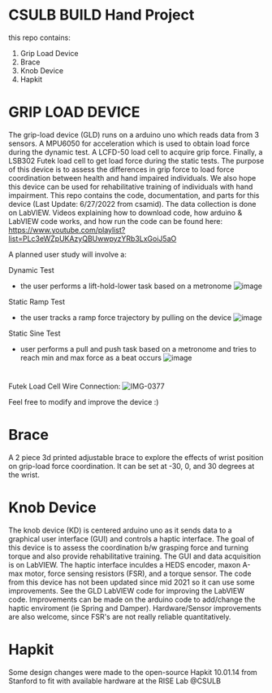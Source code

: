 # CSULB BUILD Hand Project
this repo contains:
1) Grip Load Device
2) Brace
3) Knob Device
4) Hapkit

# GRIP LOAD DEVICE
The grip-load device (GLD) runs on a arduino uno which reads data from 3 sensors. A MPU6050 for acceleration which is used to obtain load force during the dynamic test. A LCFD-50 load cell to acquire grip force. Finally, a LSB302 Futek load cell to get load force during the static tests. The purpose of this device is to assess the differences in grip force to load force coordination between health and hand impaired individuals. We also hope this device can be used for rehabilitative training of individuals with hand impairment. This repo contains the code, documentation, and parts for this device (Last Update: 6/27/2022 from csamid). The data collection is done on LabVIEW.
Videos explaining how to download code, how arduino & LabVIEW code works, and how run the code can be found here: https://www.youtube.com/playlist?list=PLc3eWZpUKAzyQBUwwpyzYRb3LxGoiJ5aO 

A planned user study will involve a:

Dynamic Test
  - the user performs a lift-hold-lower task based on a metronome
  ![image](https://user-images.githubusercontent.com/85626643/176099929-5e86ee02-7bb1-499f-91a9-f4ee0fa400f1.png)
  
Static Ramp Test
  - the user tracks a ramp force trajectory by pulling on the device
  ![image](https://user-images.githubusercontent.com/85626643/176100437-8bb12e90-0106-477e-bd89-19ee52723d55.png)
  
Static Sine Test
  - user performs a pull and push task based on a metronome and tries to reach min and max force as a beat occurs
  ![image](https://user-images.githubusercontent.com/85626643/176100964-ee5dc6c3-88e7-4444-a6d7-b5ff76effa38.png)
# 
Futek Load Cell Wire Connection:
![IMG-0377](https://user-images.githubusercontent.com/85626643/176093601-97614e21-ff5e-4d98-8d21-9f3b018974cd.jpg)

Feel free to modify and improve the device :)

# Brace
A 2 piece 3d printed adjustable brace to explore the effects of wrist position on grip-load force coordination. It can be set at -30, 0, and 30 degrees at the wrist.

# Knob Device
The knob device (KD) is centered arduino uno as it sends data to a graphical user interface (GUI) and controls a haptic interface. The goal of this device is to assess the coordination b/w grasping force and turning torque and also provide rehabilitative training. The GUI and data acquisition is on LabVIEW. The haptic interface inculdes a HEDS encoder, maxon A-max motor, force sensing resistors (FSR), and a torque sensor. The code from this device has not been updated since mid 2021 so it can use some improvements. See the GLD LabVIEW code for improving the LabVIEW code. Improvements can be made on the arduino code to add/change the haptic enviroment (ie Spring and Damper). Hardware/Sensor improvements are also welcome, since FSR's are not really reliable quantitatively. 

# Hapkit
Some design changes were made to the open-source Hapkit 10.01.14 from Stanford to fit with available hardware at the RISE Lab @CSULB 
